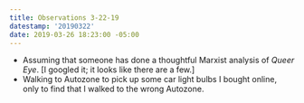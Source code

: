```yaml
---
title: Observations 3-22-19
datestamp: '20190322'
date: 2019-03-26 18:23:00 -05:00
---
```


- Assuming that someone has done a thoughtful Marxist analysis of *Queer Eye*. [I googled it; it looks like there are a few.]
- Walking to Autozone to pick up some car light bulbs I bought online, only to find that I walked to the wrong Autozone.
